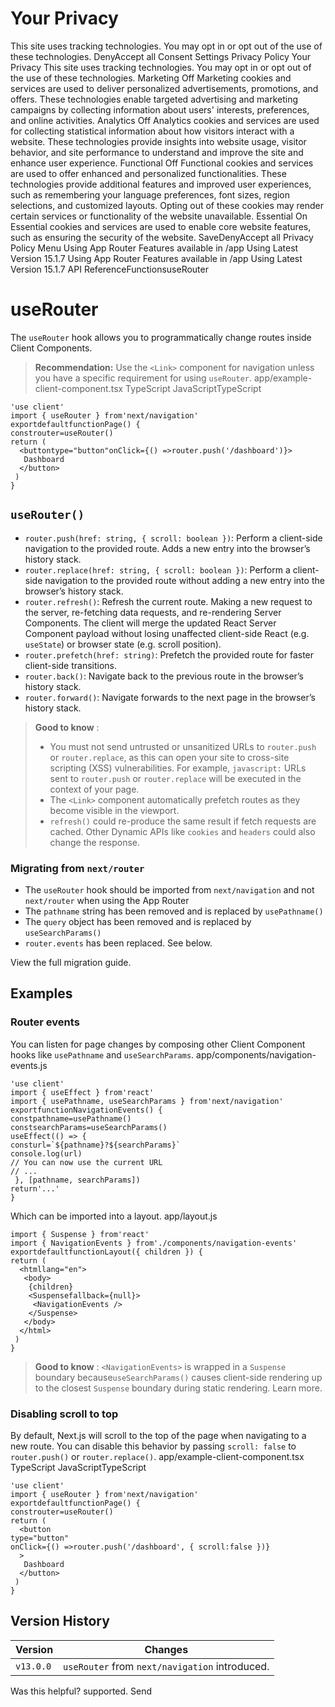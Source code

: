 # Your Privacy
This site uses tracking technologies. You may opt in or opt out of the use of these technologies.
DenyAccept all
Consent Settings
Privacy Policy
Your Privacy
This site uses tracking technologies. You may opt in or opt out of the use of these technologies.
Marketing
Off
Marketing cookies and services are used to deliver personalized advertisements, promotions, and offers. These technologies enable targeted advertising and marketing campaigns by collecting information about users' interests, preferences, and online activities. 
Analytics
Off
Analytics cookies and services are used for collecting statistical information about how visitors interact with a website. These technologies provide insights into website usage, visitor behavior, and site performance to understand and improve the site and enhance user experience.
Functional
Off
Functional cookies and services are used to offer enhanced and personalized functionalities. These technologies provide additional features and improved user experiences, such as remembering your language preferences, font sizes, region selections, and customized layouts. Opting out of these cookies may render certain services or functionality of the website unavailable.
Essential
On
Essential cookies and services are used to enable core website features, such as ensuring the security of the website. 
SaveDenyAccept all
Privacy Policy
Menu
Using App Router
Features available in /app
Using Latest Version
15.1.7
Using App Router
Features available in /app
Using Latest Version
15.1.7
API ReferenceFunctionsuseRouter
# useRouter
The `useRouter` hook allows you to programmatically change routes inside Client Components.
> **Recommendation:** Use the `<Link>` component for navigation unless you have a specific requirement for using `useRouter`.
app/example-client-component.tsx
TypeScript
JavaScriptTypeScript
```
'use client'
import { useRouter } from'next/navigation'
exportdefaultfunctionPage() {
constrouter=useRouter()
return (
  <buttontype="button"onClick={() =>router.push('/dashboard')}>
   Dashboard
  </button>
 )
}
```

## `useRouter()`
  * `router.push(href: string, { scroll: boolean })`: Perform a client-side navigation to the provided route. Adds a new entry into the browser’s history stack.
  * `router.replace(href: string, { scroll: boolean })`: Perform a client-side navigation to the provided route without adding a new entry into the browser’s history stack.
  * `router.refresh()`: Refresh the current route. Making a new request to the server, re-fetching data requests, and re-rendering Server Components. The client will merge the updated React Server Component payload without losing unaffected client-side React (e.g. `useState`) or browser state (e.g. scroll position).
  * `router.prefetch(href: string)`: Prefetch the provided route for faster client-side transitions.
  * `router.back()`: Navigate back to the previous route in the browser’s history stack.
  * `router.forward()`: Navigate forwards to the next page in the browser’s history stack.


> **Good to know** :
>   * You must not send untrusted or unsanitized URLs to `router.push` or `router.replace`, as this can open your site to cross-site scripting (XSS) vulnerabilities. For example, `javascript:` URLs sent to `router.push` or `router.replace` will be executed in the context of your page.
>   * The `<Link>` component automatically prefetch routes as they become visible in the viewport.
>   * `refresh()` could re-produce the same result if fetch requests are cached. Other Dynamic APIs like `cookies` and `headers` could also change the response.
> 

### Migrating from `next/router`
  * The `useRouter` hook should be imported from `next/navigation` and not `next/router` when using the App Router
  * The `pathname` string has been removed and is replaced by `usePathname()`
  * The `query` object has been removed and is replaced by `useSearchParams()`
  * `router.events` has been replaced. See below.


View the full migration guide.
## Examples
### Router events
You can listen for page changes by composing other Client Component hooks like `usePathname` and `useSearchParams`.
app/components/navigation-events.js
```
'use client'
import { useEffect } from'react'
import { usePathname, useSearchParams } from'next/navigation'
exportfunctionNavigationEvents() {
constpathname=usePathname()
constsearchParams=useSearchParams()
useEffect(() => {
consturl=`${pathname}?${searchParams}`
console.log(url)
// You can now use the current URL
// ...
 }, [pathname, searchParams])
return'...'
}
```

Which can be imported into a layout.
app/layout.js
```
import { Suspense } from'react'
import { NavigationEvents } from'./components/navigation-events'
exportdefaultfunctionLayout({ children }) {
return (
  <htmllang="en">
   <body>
    {children}
    <Suspensefallback={null}>
     <NavigationEvents />
    </Suspense>
   </body>
  </html>
 )
}
```

> **Good to know** : `<NavigationEvents>` is wrapped in a `Suspense` boundary because`useSearchParams()` causes client-side rendering up to the closest `Suspense` boundary during static rendering. Learn more.
### Disabling scroll to top
By default, Next.js will scroll to the top of the page when navigating to a new route. You can disable this behavior by passing `scroll: false` to `router.push()` or `router.replace()`.
app/example-client-component.tsx
TypeScript
JavaScriptTypeScript
```
'use client'
import { useRouter } from'next/navigation'
exportdefaultfunctionPage() {
constrouter=useRouter()
return (
  <button
type="button"
onClick={() =>router.push('/dashboard', { scroll:false })}
  >
   Dashboard
  </button>
 )
}
```

## Version History
Version| Changes  
---|---  
`v13.0.0`| `useRouter` from `next/navigation` introduced.  
Was this helpful?
supported.
Send
